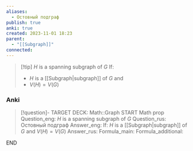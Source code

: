 ```yaml
---
aliases:
  - Остовный подграф
publish: true
anki: true
created: 2023-11-01 18:23
parent:
  - "[[Subgraph]]"
connected:
---
```


> [!tip] ${} H$ is a spanning subgraph of $G {}$ 
> If:
> - ${} H {}$ is a [[Subgraph|subgraph]] of ${} G {}$ and 
> - ${} V(H)=V(G)$

### Anki
> [!question]-
TARGET DECK: Math::Graph
START
Math prop
Question_eng: $H$ is a spanning subgraph of $G {}$ 
Question_rus: Остовный подграф
Answer_eng: If:
${} H {}$ is a [[Subgraph|subgraph]] of ${} G {}$ and 
${} V(H)=V(G)$
Answer_rus: 
Formula_main: 
Formula_additional:
<!--ID: 1699170889234-->
END












